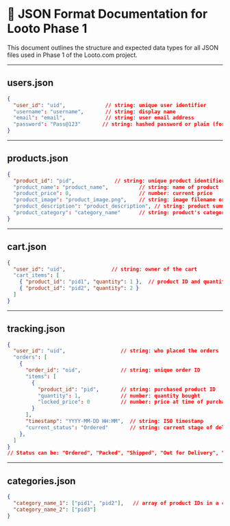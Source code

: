 # 📄 JSON Format Documentation for Looto Phase 1

This document outlines the structure and expected data types for all JSON files used in Phase 1 of the Looto.com project.

---

## users.json

```json
{
  "user_id": "uid",             // string: unique user identifier
  "username": "username",       // string: display name
  "email": "email",             // string: user email address
  "password": "Pass@123"       // string: hashed password or plain (for demo)
}
```

---

## products.json

```json
{
  "product_id": "pid",             // string: unique product identifier
  "product_name": "product_name",          // string: name of product
  "product_price": 0,                      // number: current price
  "product_image": "product_image.png",    // string: image filename or URL
  "product_description": "product_description", // string: product summary
  "product_category": "category_name"      // string: product's category
}
```

---

## cart.json

```json
{
  "user_id": "uid",               // string: owner of the cart
  "cart_items": [
    { "product_id": "pid1", "quantity": 1 },  // product ID and quantity
    { "product_id": "pid2", "quantity": 2 }
  ]
}
```

---

## tracking.json

```json
{
  "user_id": "uid",                  // string: who placed the orders
  "orders": [
    {
      "order_id": "oid",             // string: unique order ID
      "items": [
        {
          "product_id": "pid",       // string: purchased product ID
          "quantity": 1,             // number: quantity bought
          "locked_price": 0          // number: price at time of purchase
        }
      ],
      "timestamp": "YYYY-MM-DD HH:MM",  // string: ISO timestamp
      "current_status": "Ordered"       // string: current stage of delivery
    },
  ]
}
// Status can be: "Ordered", "Packed", "Shipped", "Out for Delivery", "Delivered", "Cancelled"
```

---

## categories.json

```json
{
  "category_name_1": ["pid1", "pid2"],   // array of product IDs in a category
  "category_name_2": ["pid3"]
}
```
